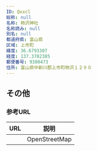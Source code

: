 ```yaml
---
ID: Qxxcl
総称: null
名称: 柿沢神社
名称読み: null
別名: null
都道府県: 富山県
区域: 上市町
緯度: 36.6793307
経度: 137.3702385
郵便番号: 9300473
住所: 富山県中新川郡上市町柿沢１２９０
---
```


## その他

### 参考URL

| URL | 説明          |
| --- | ------------- |
|     | OpenStreetMap |
